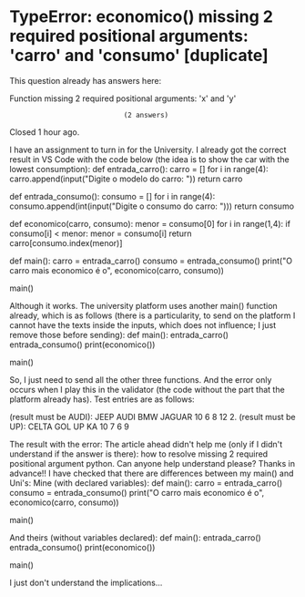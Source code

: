
# TypeError: economico() missing 2 required positional arguments: 'carro' and 'consumo' [duplicate]







This question already has answers here:
                        
                    



Function missing 2 required positional arguments: 'x' and 'y'

                                (2 answers)
                            

Closed 1 hour ago.



I have an assignment to turn in for the University. I already got the correct result in VS Code with the code below (the idea is to show the car with the lowest consumption):
def entrada_carro():
    carro = []
    for i in range(4):
        carro.append(input("Digite o modelo do carro: "))
    return carro

def entrada_consumo():
    consumo = []
    for i in range(4):
        consumo.append(int(input("Digite o consumo do carro: ")))
    return consumo

def economico(carro, consumo):
    menor = consumo[0]
    for i in range(1,4):
        if consumo[i] < menor:
            menor = consumo[i]
    return carro[consumo.index(menor)]

def main():
    carro = entrada_carro()
    consumo = entrada_consumo()
    print("O carro mais economico é o", economico(carro, consumo))

main()

Although it works. The university platform uses another main() function already, which is as follows (there is a particularity, to send on the platform I cannot have the texts inside the inputs, which does not influence; I just remove those before sending):
def main():
    entrada_carro()
    entrada_consumo()
    print(economico())
    
main()

So, I just need to send all the other three functions.
And the error only occurs when I play this in the validator (the code without the part that the platform already has). Test entries are as follows:

(result must be AUDI): JEEP AUDI BMW JAGUAR 10 6 8 12 2. (result must be UP): CELTA GOL UP KA 10 7 6 9

The result with the error: 
The article ahead didn't help me (only if I didn't understand if the answer is there): how to resolve missing 2 required positional argument python.
Can anyone help understand please? Thanks in advance!!
I have checked that there are differences between my main() and Uni's:
Mine (with declared variables):
def main():
    carro = entrada_carro()
    consumo = entrada_consumo()
    print("O carro mais economico é o", economico(carro, consumo))

main()

And theirs (without variables declared):
def main():
    entrada_carro()
    entrada_consumo()
    print(economico())
    
main()

I just don't understand the implications...

        